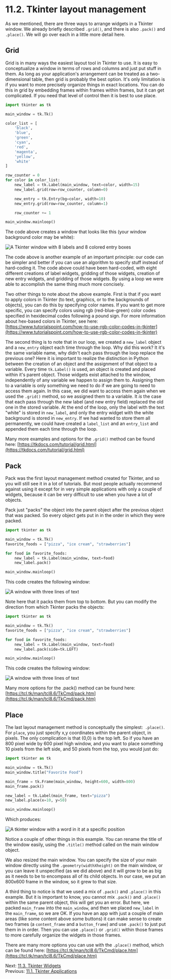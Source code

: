 # 11.2. Tkinter layout management

As we mentioned, there are three ways to arrange widgets in a Tkinter window. We already briefly described `.grid()`, and
there is also `.pack()` and `.place()`. We will go over each in a little more detail here.

## Grid

Grid is in many ways the easiest layout tool in Tkinter to use. It is easy to conceptualize a window in terms of
rows and columns and just put stuff in them. As long as your application's arrangement can be treated as a
two-dimensional table, then grid is probably the best option. It's only limitation is if you want to more precisely
organize things in exact locations. You can do this in grid by embedding frames within frames within frames, but it
can get complicated. If you need that level of control then it is best to use place.

```python
import tkinter as tk

main_window = tk.Tk()

color_list = [
    'black',
    'blue',
    'green',
    'cyan',
    'red',
    'magenta',
    'yellow',
    'white'
]

row_counter = 0
for color in color_list:
    new_label = tk.Label(main_window, text=color, width=15)
    new_label.grid(row=row_counter, column=0)

    new_entry = tk.Entry(bg=color, width=10)
    new_entry.grid(row=row_counter, column=1)

    row_counter += 1

main_window.mainloop()
```

The code above creates a window that looks like this (your window background color may be white):

![A Tkinter window with 8 labels and 8 colored entry boxes](../images/tkinter3.png)

The code above is another example of an important principle: our code can be simpler and better if you can use an
algorithm to specify stuff instead of hard-coding it. The code above could have been hard-coded, with eight different
creations of label widgets, gridding of those widgets, creation of new entry widgets, and gridding of those widgets. By
using a loop we were able to accomplish the same thing much more concisely.

Two other things to note about the above example. First is that if you want to apply colors in Tkinter (to text,
graphics, or to the backgrounds of objects), you can do this by specifying color names. If you want to get more
specific, you can specify colors using rgb (red-blue-green) color codes specified in hexidecimal codes following a pound
sign. For more information about hex-based colors in Tkinter, see here:
[https://www.tutorialspoint.com/how-to-use-rgb-color-codes-in-tkinter](https://www.tutorialspoint.com/how-to-use-rgb-color-codes-in-tkinter)

The second thing is to note that in our loop, we created a `new_label` object and a `new_entry` object each time through the
loop. Why did this work? It it's the same variable name, why didn't each pass through the loop replace the previous one?
Here it is important to realize the distinction in Python between the creation of an object and the assignment of that
object to a variable. Every time `tk.Label()` is used, an object is created and placed within it's parent object. Those
widgets exist attached to the window, independently of any variable we happen to assign them to. Assigning them to a
variable is only something we need to do if we are going to need to access them again. In this case, we did want to
access them again when we used the `.grid()` method, so we assigned them to a variable. It _is_ the case that each pass
through the new label (and new entry field) replaced the old one in the stored variable. At the end of the loop, only
the label with the text "white" is stored in `new_label`, and only the entry widget with the white background is stored in
`new_entry`. If we had wanted to store them all permanently, we could have created a `label_list` and an `entry_list` and
appended them each time through the loop.

Many more examples and options for the `.grid()` method can be found here:
[https://tkdocs.com/tutorial/grid.html](https://tkdocs.com/tutorial/grid.html)

## Pack

Pack was the first layout management method created for Tkinter, and so you will still see it in a lot of tutorials. But
most people actually recommend against using it except for in very simple applications with only a couple of widgets,
because it can be very difficult to use when you have a lot of objects.

Pack just "packs" the object into the parent object after the previous object that was packed. So every object gets put
in in the order in which they were packed.

```python
import tkinter as tk

main_window = tk.Tk()
favorite_foods = ["pizza", "ice cream", "strawberries"]

for food in favorite_foods:
    new_label = tk.Label(main_window, text=food)
    new_label.pack()

main_window.mainloop()
```

This code creates the following window:

![A window with three lines of text](../images/tkinter4.png)

Note here that it packs them from top to bottom. But you can modify the direction from which Tkinter packs the objects:

```python
import tkinter as tk

main_window = tk.Tk()
favorite_foods = ["pizza", "ice cream", "strawberries"]

for food in favorite_foods:
    new_label = tk.Label(main_window, text=food)
    new_label.pack(side=tk.LEFT)

main_window.mainloop()
```

This code creates the following window:

![A window with three lines of text](../images/tkinter5.png)

Many more options for the .pack() method can be found here:
[https://tcl.tk/man/tcl8.6/TkCmd/pack.htm](https://tcl.tk/man/tcl8.6/TkCmd/pack.htm)

## Place

The last layout management method is conceptually the simplest:` .place()`. For `place`, you just specify x,y
coordinates within the parent object, in pixels. The only complication is that (0,0) is the top left. So if you have an
800 pixel wide by 600 pixel high window, and you want to place something 10 pixels from the left side, and 50 pixels
from the top, you would just do:

```python
import tkinter as tk

main_window = tk.Tk()
main_window.title("Favorite Food")

main_frame = tk.Frame(main_window, height=600, width=800)
main_frame.pack()

new_label = tk.Label(main_frame, text="pizza")
new_label.place(x=10, y=50)

main_window.mainloop()
```

Which produces:

![A tkinter window with a word in it at a specific position](../images/tkinter6.png)

Notice a couple of other things in this example. You can rename the title of the window easily, using the `.title()`
method called on the main window object.

We also resized the main window. You can specify the size of your main window directly using the
`.geometry(widthXheight)` on the main window, or you can leave it unspecified (as we did above) and it will grow to be
as big as it needs to be to encompass all of its child objects. In our case, we put an 800x600 frame in the window, so
it grew to that size.

A third thing to notice is that we used a mix of `.pack()` and `.place()` in this example. But it is important to know,
you cannot mix `.pack()` and `.place()` within the same parent object, this will get you an error. But here, we packed
`main_frame` into the `main_window`, and then we placed `new_label` in the `main_frame`, so we are OK. If you have an
app with just a couple of main areas (like some content above some buttons) it can make sense to create two frames (a
`content_frame` and a `button_frame`) and use `.pack()` to just put them in in order. Then you can use `.place()` or
`.grid()` within those frames to more carefully organize the widgets in those frames.

There are many more options you can use with the `.place()` method, which can be found here:
[https://tcl.tk/man/tcl8.6/TkCmd/place.htm](https://tcl.tk/man/tcl8.6/TkCmd/place.htm)

Next: [11.3. Tkinter Widgets](11.3.%20Tkinter%20Widgets.md)<br>
Previous: [11.1. Tkinter Applications](11.1.%20Tkinter%20Applications.md)
